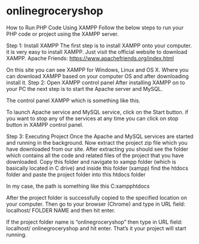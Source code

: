 # onlinegroceryshop
How to Run PHP Code Using XAMPP
Follow the below steps to run your PHP code or project using the XAMPP server.

Step 1:  Install XAMPP
The first step is to install XAMPP onto your computer. it is very easy to install XAMPP. Just visit the official website to download XAMPP.
Apache Friends: https://www.apachefriends.org/index.html

On this site you can see XAMPP for Windows, Linux and OS X. Where you can download XAMPP based on your computer OS and after downloading install it.
Step 2: Open XAMPP control panel
After installing XAMPP on to your PC the next step is to start the Apache server and MySQL.

The control panel XAMPP which is something like this.

To launch Apache service and MySQL service, click on the Start button. if you want to stop any of the services at any time you can click on stop button in XAMPP control panel.

Step 3: Executing Project
Once the Apache and MySQL services are started and running in the background. Now extract the project zip file which you have downloaded from our site.
After extracting you should see the folder which contains all the code and related files of the project that you have downloaded.
Copy this folder and navigate to xampp folder (which is basically located in C drive) and inside this folder (xampp) find the htdocs folder and paste the project folder into this htdocs folder

In my case, the path is something like this C:xampphtdocs

After the project folder is successfully copied to the specified location on your computer.  Then go to your browser (Chrome) and type in URL field:  localhost/ FOLDER NAME and then hit enter.

If the project folder name is “onlinegroceryshop” then type in URL field: localhost/ onlinegroceryshop and hit enter. That’s it your project will start running.

